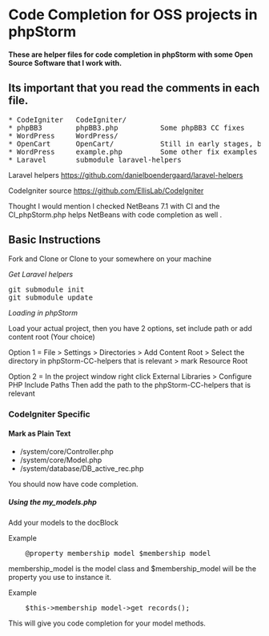 Code Completion for OSS projects in phpStorm
===========================================

#### These are helper files for code completion in phpStorm with some Open Source Software that I work with.

Its important that you read the comments in each file.
-------------------------------------------------------
<pre>
* CodeIgniter   CodeIgniter/
* phpBB3        phpBB3.php          Some phpBB3 CC fixes
* WordPress     WordPress/  
* OpenCart	    OpenCart/           Still in early stages, but should show example   
* WordPress     example.php         Some other fix examples
* Laravel       submodule laravel-helpers
</pre>

Laravel helpers https://github.com/danielboendergaard/laravel-helpers 

CodeIgniter source https://github.com/EllisLab/CodeIgniter  

Thought I would mention I checked NetBeans 7.1 with CI and the CI_phpStorm.php helps NetBeans with code completion as well .

## Basic Instructions
Fork and Clone or Clone to your somewhere on your machine

*Get Laravel helpers*
<pre>
git submodule init
git submodule update
</pre>

*Loading in phpStorm*

Load your actual project, then you have 2 options, set include path or add content root (Your choice)

Option 1 =
File > Settings > Directories > Add Content Root > Select the directory in phpStorm-CC-helpers that is relevant > mark Resource Root

Option 2 =
In the project window right click External Libraries > Configure PHP Include Paths
Then add the path to the phpStorm-CC-helpers that is relevant

### CodeIgniter Specific
#### Mark as Plain Text
* /system/core/Controller.php
* /system/core/Model.php
* /system/database/DB_active_rec.php

You should now have code completion.

##### Using the my_models.php
Add your models to the docBlock

Example 
<pre>
	@property membership_model $membership_model
</pre>

membership_model is the model class and $membership_model will be the property you use to instance it.

Example 
<pre>
	$this->membership_model->get_records();
</pre>

This will give you code completion for your model methods.
